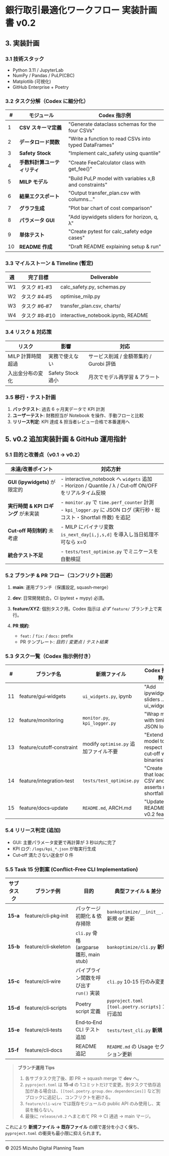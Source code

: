 # 銀行取引最適化ワークフロー 実装計画書 v0.2

## 3. 実装計画

### 3.1 技術スタック

* Python 3.11 / JupyterLab
* NumPy / Pandas / PuLP(CBC)
* Matplotlib (可視化)
* GitHub Enterprise  + Poetry

### 3.2 タスク分解（Codex に細分化）

| #  | モジュール            | Codex 指示例                                             |
| -- | ---------------- | ----------------------------------------------------- |
| 1  | **CSV スキーマ定義**   | "Generate dataclass schemas for the four CSVs"        |
| 2  | **データロード関数**     | "Write a function to read CSVs into typed DataFrames" |
| 3  | **Safety Stock** | "Implement calc\_safety using quantile"               |
| 4  | **手数料計算ユーティリティ** | "Create FeeCalculator class with get\_fee()"          |
| 5  | **MILP モデル**     | "Build PuLP model with variables x,B and constraints" |
| 6  | **結果エクスポート**     | "Output transfer\_plan.csv with columns..."           |
| 7  | **グラフ生成**        | "Plot bar chart of cost comparison"                   |
| 8  | **パラメータ GUI**    | "Add ipywidgets sliders for horizon, q, λ"            |
| 9  | **単体テスト**        | "Create pytest for calc\_safety edge cases"           |
| 10 | **README 作成**    | "Draft README explaining setup & run"                 |

### 3.3 マイルストーン & Timeline (暫定)

| 週  | 完了目標       | Deliverable                         |
| -- | ---------- | ----------------------------------- |
| W1 | タスク #1‑#3  | calc\_safety.py, schemas.py         |
| W2 | タスク #4‑#5  | optimise\_milp.py                   |
| W3 | タスク #6‑#7  | transfer\_plan.csv, charts/         |
| W4 | タスク #8‑#10 | interactive\_notebook.ipynb, README |

### 3.4 リスク & 対応策

| リスク         | 影響              | 対応                         |
| ----------- | --------------- | -------------------------- |
| MILP 計算時間超過 | 実務で使えない         | サービス削減 / 金額帯集約 / Gurobi 評価 |
| 入出金分布の変化    | Safety Stock 過小 | 月次でモデル再学習 & アラート           |

### 3.5 移行・テスト計画

1. **バックテスト**: 過去 6 ヶ月実データで KPI 計測
2. **ユーザーテスト**: 財務担当が Notebook を操作、手動フローと比較
3. **リリース判定**: KPI 達成 & 担当者レビュー合格で本番運用へ

## 5. v0.2 追加実装計画 & GitHub 運用指針

### 5.1 目的と改善点（v0.1 → v0.2）

| 未達/改善ポイント                 | 対応方針                                                                                               |
| ------------------------- | -------------------------------------------------------------------------------------------------- |
| **GUI (ipywidgets)** が限定的 | - interactive\_notebook へ `widgets` 追加<br>- Horizon / Quantile / λ / Cut‑off ON/OFF をリアルタイム反映      |
| **実行時間 & KPI ロギング** が未実装  | - `monitor.py` で `time.perf_counter` 計測<br>- `kpi_logger.py` に JSON ログ (実行秒・総コスト・Shortfall 件数) を追記 |
| **Cut‑off 時刻制約** 未考慮      | - MILP にバイナリ変数 `is_next_day[i,j,s,d]` を導入し当日処理不可なら x=0                                             |
| **統合テスト不足**               | - `tests/test_optimise.py` でミニケースを自動検証                                                             |

### 5.2 ブランチ & PR フロー（コンフリクト回避）

1. **main**: 運用ブランチ（保護設定, squash‑merge）
2. **dev**: 日常開発統合。CI (pytest + mypy) 必須。
3. **feature/XYZ**: 個別タスク用。Codex 指示は *必ず* `feature/` ブランチ上で実行。
4. **PR 規約**:

   * `feat:` / `fix:` / `docs:` prefix
   * PR テンプレート: *目的* / *変更点* / *テスト結果*

### 5.3 タスク一覧（Codex 指示例付き）

| #  | ブランチ名                     | 新規ファイル                        | Codex 指示(抜粋)                                                 |
| -- | ------------------------- | ----------------------------- | ------------------------------------------------------------ |
| 11 | feature/gui‑widgets       | `ui_widgets.py`, ipynb        | "Add ipywidgets sliders ... write ui\_widgets.py"            |
| 12 | feature/monitoring        | `monitor.py`, `kpi_logger.py` | "Wrap main() with timing & JSON log"                         |
| 13 | feature/cutoff‑constraint | modify `optimise.py` 追加ファイル不要 | "Extend PuLP model to respect cut‑off with binaries"         |
| 14 | feature/integration‑test  | `tests/test_optimise.py`      | "Create pytest that loads mini CSV and asserts no shortfall" |
| 15 | feature/docs‑update       | `README.md`, ARCH.md          | "Update README for v0.2 features"                            |

### 5.4 リリース判定 (追加)

* GUI: 主要パラメータ変更で再計算が 3 秒以内に完了
* KPI ログ: `/logs/kpi_*.json` が毎実行生成
* Cut‑off 満たさない送金が 0 件

### 5.5 Task 15 分割案 (Conflict‑Free CLI Implementation)

| サブタスク    | ブランチ例                | 目的                                   | 典型ファイル & 差分                                    | 備考                                  |
| -------- | -------------------- | ------------------------------------ | ---------------------------------------------- | ----------------------------------- |
| **15‑a** | feature/cli‑pkg‑init | パッケージ初期化 & 依存掃除                      | `bankoptimize/__init__.py` 新規 or 更新            | 他タスクに影響無し                           |
| **15‑b** | feature/cli‑skeleton | `cli.py` 骨格 (argparse 雛形, main stub) | `bankoptimize/cli.py` **新規**                   | 実行時は pass; CI 通過可                   |
| **15‑c** | feature/cli‑wire     | パイプライン関数を呼び出す `run()` 実装             | `cli.py` 10‑15 行のみ変更                           | data\_load→optimise→export 直列呼び出し   |
| **15‑d** | feature/cli‑scripts  | Poetry script 定義                     | `pyproject.toml` `[tool.poetry.scripts]` 1 行追加 | **単独コミット推奨** (衝突しやすい)               |
| **15‑e** | feature/cli‑tests    | End‑to‑End CLI テスト追加                 | `tests/test_cli.py` **新規**                     | `subprocess.run([...])` で exit 0 確認 |
| **15‑f** | feature/cli‑docs     | README 追記                            | `README.md` の Usage セクション更新                    | Docs 専用コミット                         |

> **ブランチ運用 Tips**
>
> 1. 各サブタスク完了後、即 PR → squash merge で **dev** へ。
> 2. `pyproject.toml` は **15‑d** の 1コミットだけで変更。別タスクで依存追加がある場合は、`[[tool.poetry.group.dev.dependencies]]` など別ブロックに追記し、コンフリクトを避ける。
> 3. `feature/cli‑wire` では既存モジュールの public API のみ使用し、実装を触らない。
> 4. 最後に `release/v0.2` へまとめて PR → CI 通過 → main マージ。

これにより **新規ファイル → 既存ファイル** の順で差分を小さく保ち、`pyproject.toml` の衝突も最小限に抑えられます。

---

© 2025 Mizuho Digital Planning Team